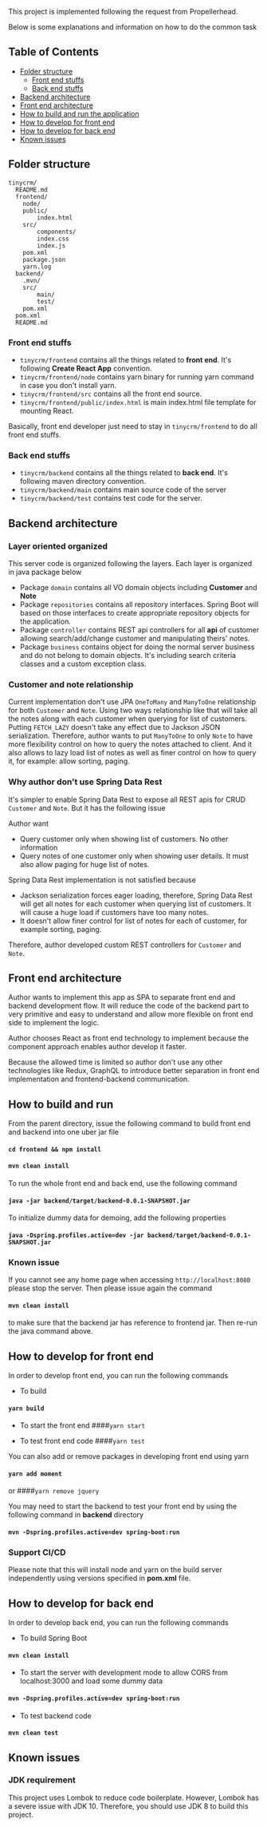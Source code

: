 This project is implemented following the request from Propellerhead.

Below is some explanations and information on how to do the common task

## Table of Contents
- [Folder structure](#folder-structure)
    - [Front end stuffs](#front-end-stuffs)
    - [Back end stuffs](#back-end-stuffs)
- [Backend architecture](#backend-architecture)
- [Front end architecture](#front-end-architecture)
- [How to build and run the application](#how-to-build-and-run)
- [How to develop for front end](#how-to-develop-for-front-end)
- [How to develop for back end](#how-to-develop-for-back-end)
- [Known issues](#known-issues)

## Folder structure
```
tinycrm/
  README.md
  frontend/
    node/
    public/
        index.html
    src/
        components/
        index.css
        index.js
    pom.xml
    package.json
    yarn.log
  backend/
    .mvn/
    src/
        main/
        test/
    pom.xml
  pom.xml
  README.md
```
### Front end stuffs
* `tinycrm/frontend` contains all the things related to **front end**. It's following **Create React App** convention.
* `tinycrm/frontend/node` contains yarn binary for running yarn command in case you don't install yarn.
* `tinycrm/frontend/src` contains all the front end source.
* `tinycrm/frontend/public/index.html` is main index.html file template for mounting React.

Basically, front end developer just need to stay in `tinycrm/frontend` to do all front end stuffs.

### Back end stuffs
* `tinycrm/backend` contains all the things related to **back end**. It's following maven directory convention.
* `tinycrm/backend/main` contains main source code of the server
* `tinycrm/backend/test` contains test code for the server.

## Backend architecture
### Layer oriented organized
This server code is organized following the layers. Each layer is organized in java package below
* Package `domain` contains all VO domain objects including **Customer** and **Note**
* Package `repositories` contains all repository interfaces. Spring Boot will based on those interfaces to create appropriate repository objects for the application.
* Package `controller` contains REST api controllers for all **api** of customer allowing search/add/change customer and manipulating theirs' notes.
* Package `business` contains object for doing the normal server business and do not belong to domain objects. It's including search criteria classes and a custom exception class.

### Customer and note relationship
Current implementation don't use JPA `OneToMany` and `ManyToOne` relationship for both `Customer` and `Note`. Using two ways relationship like that will take all the notes along with each customer when querying for list of customers. Putting `FETCH_LAZY` doesn't take any effect due to Jackson JSON serialization. Therefore, author wants to put `ManyToOne` to only `Note` to have more flexibility control on how to query the notes attached to client. And it also allows to lazy load list of notes as well as finer control on how to query it, for example: allow sorting, paging.

### Why author don't use Spring Data Rest
It's simpler to enable Spring Data Rest to expose all REST apis for CRUD `Customer` and `Note`. But it has the following issue

Author want
* Query customer only when showing list of customers. No other information
* Query notes of one customer only when showing user details. It must also allow paging for huge list of notes.

Spring Data Rest implementation is not satisfied because
* Jackson serialization forces eager loading, therefore, Spring Data Rest will get all notes for each customer when querying list of customers. It will cause a huge load if customers have too many notes.
* It doesn't allow finer control for list of notes for each of customer, for example sorting, paging.

Therefore, author developed custom REST controllers for `Customer` and `Note`.

## Front end architecture
Author wants to implement this app as SPA to separate front end and backend development flow. It will reduce the code of the backend part to very primitive and easy to understand and allow more flexible on front end side to implement the logic. 

Author chooses React as front end technology to implement because the component approach enables author develop it faster.

Because the allowed time is limited so author don't use any other technologies like Redux, GraphQL to introduce better separation in front end implementation and frontend-backend communication.

## How to build and run
From the parent directory, issue the following command to build front end and backend into one uber jar file
#### `cd frontend && npm install`
#### `mvn clean install`

To run the whole front end and back end, use the following command
#### `java -jar backend/target/backend-0.0.1-SNAPSHOT.jar`

To initialize dummy data for demoing, add the following properties
#### `java -Dspring.profiles.active=dev -jar backend/target/backend-0.0.1-SNAPSHOT.jar`

### Known issue
If you cannot see any home page when accessing `http://localhost:8080` please stop the server. Then please issue again the command

#### `mvn clean install`

to make sure that the backend jar has reference to frontend jar. Then re-run the java command above.

## How to develop for front end
In order to develop front end, you can run the following commands

* To build
#### `yarn build`

* To start the front end
####`yarn start`

* To test front end code
####`yarn test`

You can also add or remove packages in developing front end using yarn
#### `yarn add moment`
or 
####`yarn remove jquery`

You may need to start the backend to test your front end by using the following command in **backend** directory
#### `mvn -Dspring.profiles.active=dev spring-boot:run`

### Support CI/CD
Please note that this will install node and yarn on the build server independently using versions specified in **pom.xml** file.

## How to develop for back end
In order to develop back end, you can run the following commands

* To build Spring Boot
#### `mvn clean install`

* To start the server with development mode to allow CORS from localhost:3000 and load some dummy data
#### `mvn -Dspring.profiles.active=dev spring-boot:run`

* To test backend code
#### `mvn clean test` 

## Known issues
### JDK requirement
This project uses Lombok to reduce code boilerplate. However, Lombok has a severe issue with JDK 10. Therefore, you should use JDK 8 to build this project.

